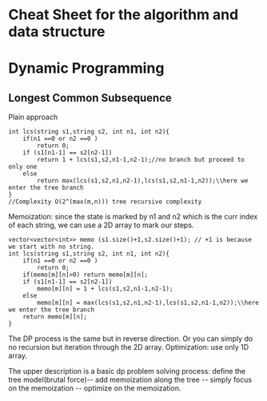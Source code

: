 # Cheat Sheet for the algorithm and data structure

# Dynamic Programming

## Longest Common Subsequence

Plain approach

```
int lcs(string s1,string s2, int n1, int n2){
    if(n1 ==0 or n2 ==0 )
        return 0;    
    if (s1[n1-1] == s2[n2-1])
        return 1 + lcs(s1,s2,n1-1,n2-1);//no branch but proceed to only one
    else
        return max(lcs(s1,s2,n1,n2-1),lcs(s1,s2,n1-1,n2));\\here we enter the tree branch
}
//Complexity O(2^(max(m,n))) tree recursive complexity
```
Memoization: since the state is marked by n1 and n2 which is the curr index of each string, we can use a 2D array to mark our steps. 
```
vector<vector<int>> memo (s1.size()+1,s2.size()+1); // +1 is because we start with no string.
int lcs(string s1,string s2, int n1, int n2){
    if(n1 ==0 or n2 ==0 )
        return 0;    
    if(memo[m][n]>0) return memo[m][n];
    if (s1[n1-1] == s2[n2-1])
        memo[m][n] = 1 + lcs(s1,s2,n1-1,n2-1);
    else
        memo[m][n] = max(lcs(s1,s2,n1,n2-1),lcs(s1,s2,n1-1,n2));\\here we enter the tree branch
    return memo[m][n];
}
```
The DP process is the same but in reverse direction.
Or you can simply do no recursion but iteration through the 2D array.
Optimization: use only 1D array.

The upper description is a basic dp problem solving process:
define the tree model(brutal force)-- add memoization along the tree -- simply focus on the memoization -- optimize on the memoization.


